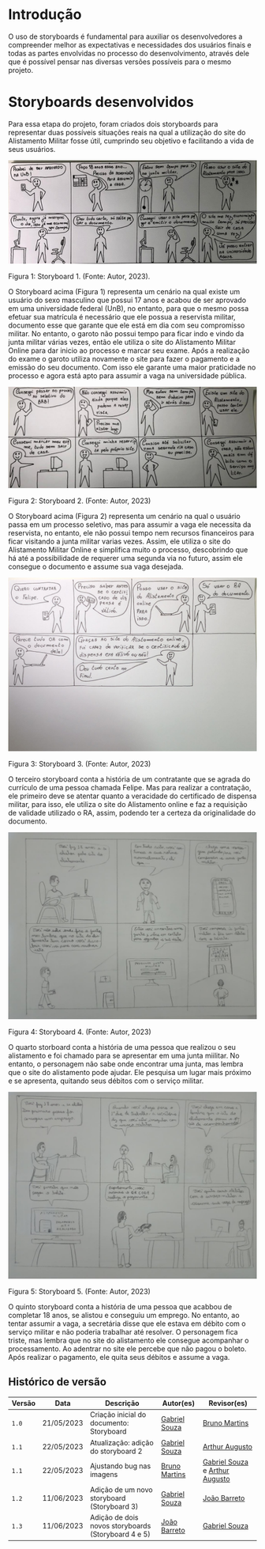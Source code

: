 # Introdução

O uso de storyboards é fundamental para auxiliar os desenvolvedores a compreender melhor as expectativas e necessidades dos usuários finais e todas as partes envolvidas no processo do desenvolvimento, através dele que é possível pensar nas diversas versões possíveis para o mesmo projeto.

# Storyboards desenvolvidos

Para essa etapa do projeto, foram criados dois storyboards para representar duas possíveis situações reais na qual a utilização do site do Alistamento Militar fosse útil, cumprindo seu objetivo e facilitando a vida de seus usuários.


![Storyboard 1](../../../img/design_avaliacao/storyboard.jpg)

<p>Figura 1: Storyboard 1. (Fonte: Autor, 2023).</p>


O Storyboard acima (Figura 1) representa um cenário na qual existe um usuário do sexo masculino que possui 17 anos e acabou de ser aprovado em uma universidade federal (UnB), no entanto, para que o mesmo possa efetuar sua matrícula é necessário que ele possua a reservista militar, documento esse que garante que ele está em dia com seu compromisso militar. No entanto, o garoto não possui tempo para ficar indo e vindo da junta militar várias vezes, então ele utiliza o site do Alistamento Militar Online para dar inicio ao processo e marcar seu exame. Após a realização do exame o garoto utiliza novamente o site para fazer o pagamento e a emissão do seu documento. Com isso ele garante uma maior praticidade no processo e agora está apto para assumir a vaga na universidade pública.

![Storyboard 2](../../../img/design_avaliacao/storyboard_2.jpg)

<p>Figura 2: Storyboard 2. (Fonte: Autor, 2023)</p>

O Storyboard acima (Figura 2) representa um cenário na qual o usuário passa em um processo seletivo, mas para assumir a vaga ele necessita da reservista, no entanto, ele não possui tempo nem recursos financeiros para ficar visitando a junta militar varias vezes. Assim, ele utiliza o site do Alistamento Militar Online e simplifica muito o processo, descobrindo que há até a possibilidade de requerer uma segunda via no futuro, assim ele consegue o documento e assume sua vaga desejada.

![Storyboard 3](../../../img/design_avaliacao/storyboard_3.jpg)

<p>Figura 3: Storyboard 3. (Fonte: Autor, 2023)</p>

O terceiro storyboard conta a história de um contratante que se agrada do currículo de uma pessoa chamada Felipe. Mas para realizar a contratação, ele primeiro deve se atentar quanto a veracidade do certificado de dispensa militar, para isso, ele utiliza o site do Alistamento online e faz a requisição de validade utilizado o RA, assim, podendo ter a certeza da originalidade do documento.

![Storyboard 4](../../../img/design_avaliacao/storyboard3.jpeg)

<p>Figura 4: Storyboard 4. (Fonte: Autor, 2023)</p>

O quarto storboard conta a história de uma pessoa que realizou o seu alistamento e foi chamado para se apresentar em uma junta miilitar. No entanto, o personagem não sabe onde encontrar uma junta, mas lembra que o site do alistamento pode ajudar. Ele pesquisa um lugar mais próximo e se apresenta, quitando seus débitos com o serviço militar.

![Storyboard 5](../../../img/design_avaliacao/storboard4.jpg)

<p>Figura 5: Storyboard 5. (Fonte: Autor, 2023)</p>

O quinto storyboard conta a história de uma pessoa que acabbou de completar 18 anos, se alistou e conseguiu um emprego. No entanto, ao tentar assumir a vaga, a secretária disse que ele estava em débito com o serviço militar e não poderia trabalhar até resolver. O personagem fica triste, mas lembra que no site do alistamento ele consegue acompanhar o processamento. Ao adentrar no site ele percebe que não pagou o boleto. Após realizar o pagamento, ele quita seus débitos e assume a vaga.

## Histórico de versão
| Versão | Data | Descrição | Autor(es) | Revisor(es) |
| --- | --- | --- | --- | --- |
|  `1.0`   | 21/05/2023 | Criação inicial do documento: Storyboard | [Gabriel Souza](https://github.com/GabrielMS00) | [Bruno Martins](https://github.com/gitbmvb) |
| `1.1`   | 22/05/2023  |  Atualização: adição do storyboard 2 | [Gabriel Souza](https://github.com/GabrielMS00) | [Arthur Augusto](https://github.com/arthur-augusto) |
| `1.1`   | 22/05/2023  |  Ajustando bug nas imagens | [Bruno Martins](https://github.com/gitbmvb)| [Gabriel Souza](https://github.com/GabrielMS00) e [Arthur Augusto](https://github.com/arthur-augusto) |
| `1.2`  | 11/06/2023  |  Adição de um novo storyboard (Storyboard 3) | [Gabriel Souza](https://github.com/GabrielMS00) | [João Barreto](https://github.com/JoaoBarreto03)
| `1.3`  | 11/06/2023  |  Adição de dois novos storyboards (Storyboard 4 e 5) | [João Barreto](https://github.com/JoaoBarreto03) | [Gabriel Souza](https://github.com/GabrielMS00) 
